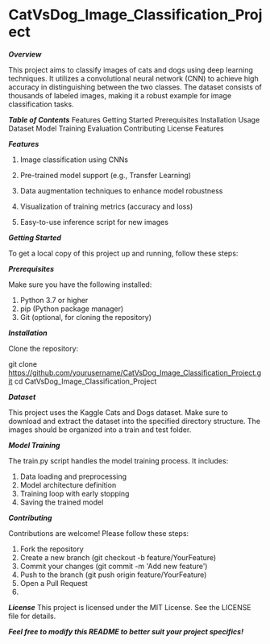 # CatVsDog_Image_Classification_Project

***Overview***

This project aims to classify images of cats and dogs using deep learning techniques. It utilizes a convolutional neural network (CNN) to achieve high accuracy in distinguishing between the two classes. The dataset consists of thousands of labeled images, making it a robust example for image classification tasks.


***Table of Contents***
Features
Getting Started
Prerequisites
Installation
Usage
Dataset
Model Training
Evaluation
Contributing
License
Features


***Features***

1. Image classification using CNNs

2. Pre-trained model support (e.g., Transfer Learning)

3. Data augmentation techniques to enhance model robustness

4. Visualization of training metrics (accuracy and loss)

5. Easy-to-use inference script for new images


***Getting Started***

To get a local copy of this project up and running, follow these steps:

***Prerequisites***

Make sure you have the following installed:

1. Python 3.7 or higher
2. pip (Python package manager)
3. Git (optional, for cloning the repository)

***Installation***

Clone the repository:

git clone https://github.com/yourusername/CatVsDog_Image_Classification_Project.git
cd CatVsDog_Image_Classification_Project


***Dataset***

This project uses the Kaggle Cats and Dogs dataset. Make sure to download and extract the dataset into the specified directory structure. The images should be organized into a train and test folder.

***Model Training***

The train.py script handles the model training process. It includes:

1. Data loading and preprocessing
2. Model architecture definition
3. Training loop with early stopping
4. Saving the trained model

***Contributing***

Contributions are welcome! Please follow these steps:

1. Fork the repository
2. Create a new branch (git checkout -b feature/YourFeature)
3. Commit your changes (git commit -m 'Add new feature')
4. Push to the branch (git push origin feature/YourFeature)
5. Open a Pull Request
6. 
***License***
This project is licensed under the MIT License. See the LICENSE file for details.

***Feel free to modify this README to better suit your project specifics!***
